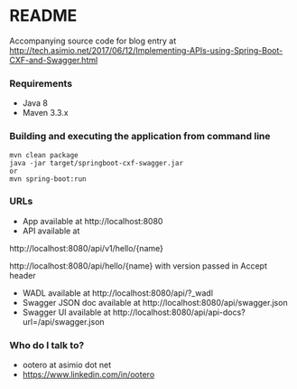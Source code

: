 # README #

Accompanying source code for blog entry at http://tech.asimio.net/2017/06/12/Implementing-APIs-using-Spring-Boot-CXF-and-Swagger.html

### Requirements ###

* Java 8
* Maven 3.3.x

### Building and executing the application from command line ###

```
mvn clean package
java -jar target/springboot-cxf-swagger.jar
or
mvn spring-boot:run
```

### URLs ###

- App available at http://localhost:8080
- API available at

http://localhost:8080/api/v1/hello/{name}

http://localhost:8080/api/hello/{name} with version passed in Accept header
- WADL available at http://localhost:8080/api/?_wadl
- Swagger JSON doc available at http://localhost:8080/api/swagger.json
- Swagger UI available at http://localhost:8080/api/api-docs?url=/api/swagger.json

### Who do I talk to? ###

* ootero at asimio dot net
* https://www.linkedin.com/in/ootero